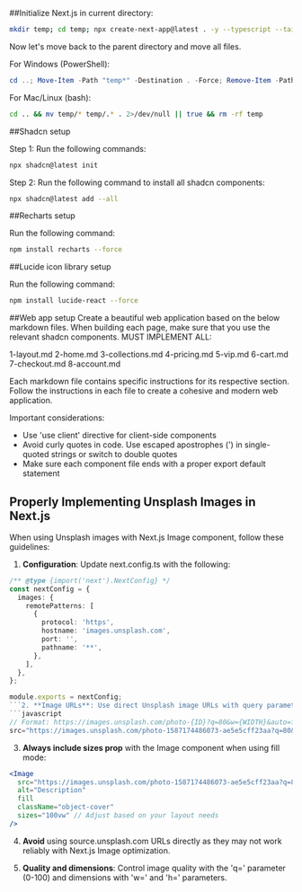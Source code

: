 ##Initialize Next.js in current directory:
```bash
mkdir temp; cd temp; npx create-next-app@latest . -y --typescript --tailwind --eslint --app --use-npm --src-dir --import-alias "@/*" -no --turbo
```

Now let's move back to the parent directory and move all files.

For Windows (PowerShell):
```powershell
cd ..; Move-Item -Path "temp*" -Destination . -Force; Remove-Item -Path "temp" -Recurse -Force
```

For Mac/Linux (bash):
```bash
cd .. && mv temp/* temp/.* . 2>/dev/null || true && rm -rf temp
```

##Shadcn setup

Step 1: Run the following commands:
```bash
npx shadcn@latest init
```

Step 2: Run the following command to install all shadcn components:
```bash
npx shadcn@latest add --all
```

##Recharts setup

Run the following command:
```bash
npm install recharts --force
```

##Lucide icon library setup

Run the following command:
```bash
npm install lucide-react --force 
```

##Web app setup
Create a beautiful web application based on the below markdown files. When building each page, make sure that you use the relevant shadcn components. MUST IMPLEMENT ALL:

1-layout.md
2-home.md
3-collections.md
4-pricing.md
5-vip.md
6-cart.md
7-checkout.md
8-account.md


Each markdown file contains specific instructions for its respective section. Follow the instructions in each file to create a cohesive and modern web application. 

Important considerations:
- Use 'use client' directive for client-side components
- Avoid curly quotes in code. Use escaped apostrophes (\') in single-quoted strings or switch to double quotes
- Make sure each component file ends with a proper export default statement

## Properly Implementing Unsplash Images in Next.js

When using Unsplash images with Next.js Image component, follow these guidelines:

1. **Configuration**: Update next.config.ts with the following:
```typescript
/** @type {import('next').NextConfig} */
const nextConfig = {
  images: {
    remotePatterns: [
      {
        protocol: 'https',
        hostname: 'images.unsplash.com',
        port: '',
        pathname: '**',
      },
    ],
  },
};

module.exports = nextConfig;
```2. **Image URLs**: Use direct Unsplash image URLs with query parameters:
```javascript
// Format: https://images.unsplash.com/photo-{ID}?q=80&w={WIDTH}&auto=format&fit=crop
src="https://images.unsplash.com/photo-1587174486073-ae5e5cff23aa?q=80&w=1920&auto=format&fit=crop"
```

3. **Always include sizes prop** with the Image component when using fill mode:
```jsx
<Image 
  src="https://images.unsplash.com/photo-1587174486073-ae5e5cff23aa?q=80&w=1920&auto=format&fit=crop"
  alt="Description"
  fill
  className="object-cover"
  sizes="100vw" // Adjust based on your layout needs
/>
```

4. **Avoid** using source.unsplash.com URLs directly as they may not work reliably with Next.js Image optimization.

5. **Quality and dimensions**: Control image quality with the 'q=' parameter (0-100) and dimensions with 'w=' and 'h=' parameters.